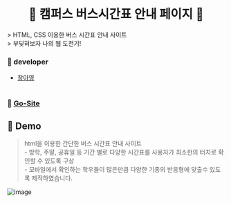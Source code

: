 <h1 align="center">🚌 캠퍼스 버스시간표 안내 페이지 🚌</h1>
> HTML, CSS 이용한 버스 시간표 안내 사이트<br /> 
> 부딪혀보자 나의 웹 도전기!


### 🎅 developer

 - [장아영](https://github.com/Jang-Ahyoung)<br />  <br /> 

### 💙 [Go-Site](https://busan-university-bus.netlify.app/)

## 🌟  Demo 
> html을 이용한 간단한 버스 시간표 안내 사이트  <br /> - 방학, 주말, 공휴일 등 기간 별로 다양한 시간표를 사용자가 최소한의 터치로 확인할 수 있도록 구상 <br/> - 모바일에서 확인하는 학우들이 많은만큼 다양한 기종의 반응형에 맞출수 있도록 제작하였습니다.<br/>


![image](https://user-images.githubusercontent.com/71692593/116683163-2ef23a00-a9ea-11eb-9da5-3332dd88a01d.png)

